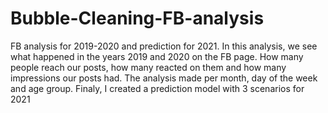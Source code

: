 # Bubble-Cleaning-FB-analysis
FB analysis for 2019-2020 and prediction for 2021. In this analysis, we see what happened in the years 2019 and 2020 on the FB page. How many people reach our posts, how many reacted on them and how many impressions our posts had. The analysis made per month, day of the week and age group. Finaly, I created a prediction model with 3 scenarios for 2021

